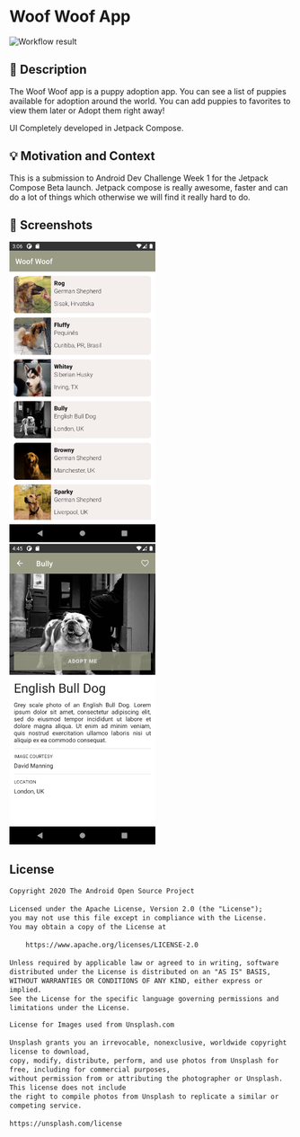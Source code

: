 # Woof Woof App

<!--- Replace <OWNER> with your Github Username and <REPOSITORY> with the name of your repository. -->
<!--- You can find both of these in the url bar when you open your repository in github. -->
![Workflow result](https://github.com/arun-antony/adc-week1/workflows/Check/badge.svg)


## :scroll: Description
<!--- Describe your app in one or two sentences -->
The Woof Woof app is a puppy adoption app. You can see a list of puppies available for adoption around the world.
You can add puppies to favorites to view them later or Adopt them right away!

UI Completely developed in Jetpack Compose.

## :bulb: Motivation and Context
<!--- Optionally point readers to interesting parts of your submission. -->
<!--- What are you especially proud of? -->
This is a submission to Android Dev Challenge Week 1 for the Jetpack Compose Beta launch.
Jetpack compose is really awesome, faster and can do a lot of things which otherwise we will find it really hard to do.

## :camera_flash: Screenshots
<!-- You can add more screenshots here if you like -->
<img src="/results/screenshot_1.png" width="260">&emsp;<img src="/results/screenshot_2.png" width="260">

## License
```
Copyright 2020 The Android Open Source Project

Licensed under the Apache License, Version 2.0 (the "License");
you may not use this file except in compliance with the License.
You may obtain a copy of the License at

    https://www.apache.org/licenses/LICENSE-2.0

Unless required by applicable law or agreed to in writing, software
distributed under the License is distributed on an "AS IS" BASIS,
WITHOUT WARRANTIES OR CONDITIONS OF ANY KIND, either express or implied.
See the License for the specific language governing permissions and
limitations under the License.

```

```
License for Images used from Unsplash.com

Unsplash grants you an irrevocable, nonexclusive, worldwide copyright license to download, 
copy, modify, distribute, perform, and use photos from Unsplash for free, including for commercial purposes, 
without permission from or attributing the photographer or Unsplash. This license does not include 
the right to compile photos from Unsplash to replicate a similar or competing service.

https://unsplash.com/license

```
